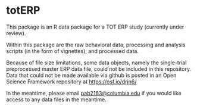 <!-- README.md is generated from README.Rmd. Please edit that file -->
totERP
======

This package is an R data package for a TOT ERP study (currently under review).

Within this package are the raw behavioral data, processing and analysis scripts (in the form of vignettes), and processed data.

Because of file size limitations, some data objects, namely the single-trial preprocessed master ERP data file, could not be included in this repository. Data that could not be made available via github is posted in an Open Science Framework repository at <https://osf.io/drjn6/>

In the meantime, please email <pab2163@columbia.edu> if you would like access to any data files in the meantime.
